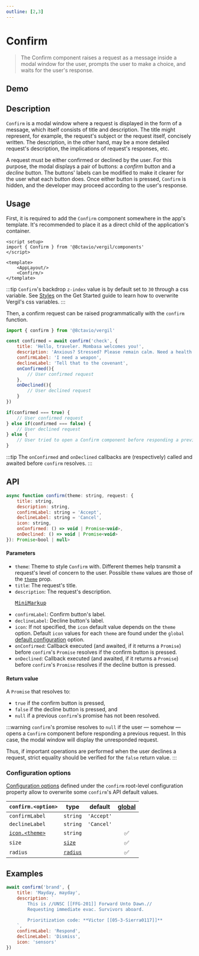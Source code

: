 ```yaml
---
outline: [2,3]
---
```


# Confirm

> The Confirm component raises a request as a message inside a modal window for the user, prompts the user to make a choice, and waits for the user's response.

## Demo

<script setup>
import { Btn } from '@8ctavio/vergil/components'
import { confirm, toast } from '@8ctavio/vergil'

const titles = {
    brand: 'Query',
    user: 'Query',
    ok: 'Check',
    info: 'Acknowledge',
    warn: 'Caution!',
    danger: 'Danger!',
    neutral: 'Query'
}

const testConfirm = async theme => {
    const confirmed = await confirm(theme, {
        title: titles[theme],
        description: 'Lorem ipsum dolor sit amet, consectetur adipiscing elit. Fusce congue molestie sem ut sagittis.'
    })
    if(confirmed === true) toast('ok', 'Confirmed')
    else if(confirmed === false) toast('error', 'Declined')
    else toast('warn', "Crime doesn't pay")
}

function example1(){
    confirm('brand', {
        title: 'Mayday, mayday',
        description: `
            This is //UNSC [[FFG-201]] Forward Unto Dawn.//
            Requesting immediate evac. Survivors aboard.

            Prioritization code: **Victor [[05-3-Sierra0117]]**
        `,
        confirmLabel: 'Respond',
        declineLabel: 'Dismiss',
        icon: 'sensors',
        onConfirmed() {
            if((115 + Math.floor(Math.random() * 4)) === 117) {
                toast({
                    message: "Captain Andrew Del Rio",
                    details: "This is Captain Andrew Del Rio, hailing any survivors of the UNSC Forward Unto Dawn; we're approaching your last known location.",
                    icon: "military_tech"
                })
            } else {
                toast({
                    message: "#N$C In%#%i@y",
                    details: "Incoming Transmission...",
                    icon: "router"
                })
            }
        }
    })
}
</script>

<Demo>
    <Btn @click="testConfirm('brand')" label="Brand"/>
    <Btn @click="testConfirm('user')" label="User"/>
    <Btn @click="testConfirm('ok')" label="Ok"/>
    <Btn @click="testConfirm('info')" label="Info"/>
    <Btn @click="testConfirm('warn')" label="Warn"/>
    <Btn @click="testConfirm('danger')" label="Danger"/>
    <Btn @click="testConfirm('neutral')" label="Neutral"/>
</Demo>

## Description

`Confirm` is a modal window where a request is displayed in the form of a message, which itself consists of title and description. The title might represent, for example, the request's subject or the request itself, concisely written. The description, in the other hand, may be a more detailed request's description, the implications of request's responses, etc.

A request must be either confirmed or declined by the user. For this purpose, the modal displays a pair of buttons: a *confirm* button and a *decline* button. The buttons' labels can be modified to make it clearer for the user what each button does. Once either button is pressed, `Confirm` is hidden, and the developer may proceed according to the user's response.

## Usage

First, it is required to add the `Confirm` component somewhere in the app's template. It's recommended to place it as a direct child of the application's container.

```vue
<script setup>
import { Confirm } from '@8ctavio/vergil/components'
</script>

<template>
    <AppLayout/>
    <Confirm/>
</template>
```
:::tip
`Confirm`'s backdrop `z-index` value is by default set to `30` through a css variable. See [Styles](/get-started.md#styles) on the Get Started guide to learn how to overwrite Vergil's css variables.
:::

Then, a confirm request can be raised programmatically with the `confirm` function.

```js
import { confirm } from '@8ctavio/vergil'

const confirmed = await confirm('check', {
    title: 'Hello, traveler. Mombasa welcomes you!',
    description: 'Anxious? Stressed? Please remain calm. Need a health kit?',
    confirmLabel: 'I need a weapon',
    declineLabel: 'Tell that to the covenant',
    onConfirmed(){
        // User confirmed request
    },
    onDeclined(){
        // User declined request
    }
})

if(confirmed === true) {
    // User confirmed request
} else if(confirmed === false) {
    // User declined request
} else {
    // User tried to open a Confirm component before responding a previous request
}
```

:::tip
The `onConfirmed` and `onDeclined` callbacks are (respectively) called and awaited before `confirm` resolves.
:::

## API

```js
async function confirm(theme: string, request: {
    title: string,
    description: string,
    confirmLabel: string = 'Accept',
    declineLabel: string = 'Cancel',
    icon: string,
    onConfirmed: () => void | Promise<void>,
    onDeclined: () => void | Promise<void>
}): Promise<bool | null>
```

#### Parameters

- `theme`: Theme to style `Confirm` with. Different themes help transmit a request's level of concern to the user. Possible `theme` values are those of the [`theme`](/theme#the-theme-prop) prop.
- `title`: The request's title.
- `description`: The request's description. <Badge><pre>[MiniMarkup](/mini-markup)</pre></Badge>
- `confirmLabel`: Confirm button's label.
- `declineLabel`: Decline button's label.
- `icon`: If not specified, the `icon` default value depends on the `theme` option. Default `icon` values for each `theme` are found under the `global` [default configuration](/configuration#default-configuration) option.
- `onConfirmed`: Callback executed (and awaited, if it returns a `Promise`) before `confirm`'s `Promise` resolves if the confirm button is pressed.
- `onDeclined`: Callback executed (and awaited, if it returns a `Promise`) before `confirm`'s `Promise` resolves if the decline button is pressed.

#### Return value

A `Promise` that resolves to: 
- `true` if the confirm button is pressed,
- `false` if the decline button is pressed, and
- `null` if a previous `confirm`'s promise has not been resolved.

:::warning
`confirm`'s promise resolves to `null` if the user — somehow — opens a `Confirm` component before responding a previous request. In this case, the modal window will display the unresponded request.

Thus, if important operations are performed when the user declines a request, strict equality should be verified for the `false` return value.
:::

### Configuration options

[Configuration options](/configuration) defined under the `confirm` root-level configuration property allow to overwrite some `confirm`'s API default values. 

| `confirm.<option>` | type | default | [global](/configuration#global-configuration-options) |
| ------------------ | ---- | ------- | :------: |
| `confirmLabel` | `string` | `'Accept'` | |
| `declineLabel` | `string` | `'Cancel'` | |
| [`icon.<theme>`](/theme#the-theme-prop) | `string` | | ✅ |
| `size` | [`size`](/theme#the-size-prop) | | ✅ |
| `radius` | [`radius`](/theme#the-radius-prop) | | ✅ |

## Examples

```js
await confirm('brand', {
    title: 'Mayday, mayday',
    description: `
        This is //UNSC [[FFG-201]] Forward Unto Dawn.//
        Requesting immediate evac. Survivors aboard.

        Prioritization code: **Victor [[05-3-Sierra0117]]**
    `,
    confirmLabel: 'Respond',
    declineLabel: 'Dismiss',
    icon: 'sensors'
})
```

<Demo>
    <Btn label="Mayday" @click="example1"/>
</Demo>